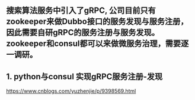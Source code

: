 ## 搜索算法服务中引入了gRPC, 公司目前只有zookeeper来做Dubbo接口的服务发现与服务注册，因此需要自研gRPC的服务注册与服务发现。zookeeper和consul都可以来做微服务治理，需要逐一调研。

## 1. python与consul 实现gRPC服务注册-发现
https://www.cnblogs.com/yuzhenjie/p/9398569.html
